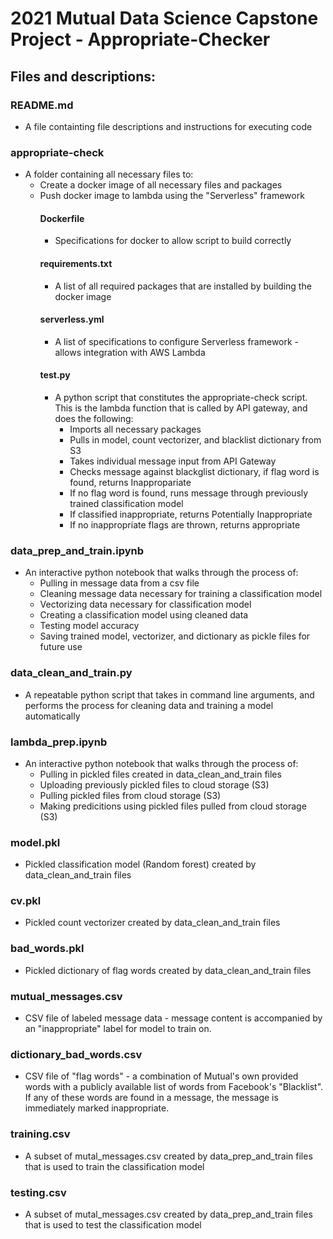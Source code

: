 # 2021 Mutual Data Science Capstone Project - Appropriate-Checker

## Files and descriptions:
### README.md
  - A file containting file descriptions and instructions for executing code


### appropriate-check
- A folder containing all necessary files to:
  - Create a docker image of all necessary files and packages
  - Push docker image to lambda using the "Serverless" framework
    #### Dockerfile
    - Specifications for docker to allow script to build correctly
    #### requirements.txt
    - A list of all required packages that are installed by building the docker image
    #### serverless.yml
    - A list of specifications to configure Serverless framework - allows integration with AWS Lambda
    #### test.py
    - A python script that constitutes the appropriate-check script. This is the lambda function that is called by API gateway, and does the following:
      - Imports all necessary packages
      - Pulls in model, count vectorizer, and blacklist dictionary from S3
      - Takes individual message input from API Gateway
      - Checks message against blackglist dictionary, if flag word is found, returns Inappropariate
      - If no flag word is found, runs message through previously trained classification model
      - If classified inappropriate, returns Potentially Inappropriate
      - If no inappropriate flags are thrown, returns appropriate







### data_prep_and_train.ipynb
- An interactive python notebook that walks through the process of:
  - Pulling in message data from a csv file
  - Cleaning message data necessary for training a classification model
  - Vectorizing data necessary for classification model
  - Creating a classification model using cleaned data
  - Testing model accuracy
  - Saving trained model, vectorizer, and dictionary as pickle files for future use

### data_clean_and_train.py
- A repeatable python script that takes in command line arguments, and performs the process for cleaning data and training a model automatically

### lambda_prep.ipynb
- An interactive python notebook that walks through the process of:
  - Pulling in pickled files created in data_clean_and_train files
  - Uploading previously pickled files to cloud storage (S3)
  - Pulling pickled files from cloud storage (S3)
  - Making predicitions using pickled files pulled from cloud storage (S3)

### model.pkl
- Pickled classification model (Random forest) created by data_clean_and_train files

### cv.pkl
- Pickled count vectorizer created by data_clean_and_train files

### bad_words.pkl
- Pickled dictionary of flag words created by data_clean_and_train files

### mutual_messages.csv
- CSV file of labeled message data - message content is accompanied by an "inappropriate" label for model to train on. 

### dictionary_bad_words.csv
- CSV file of "flag words" - a combination of Mutual's own provided words with a publicly available list of words from Facebook's "Blacklist". If any of these words are found in a message, the message is immediately marked inappropriate. 

### training.csv
- A subset of mutal_messages.csv created by data_prep_and_train files that is used to train the classification model

### testing.csv
- A subset of mutal_messages.csv created by data_prep_and_train files that is used to test the classification model

